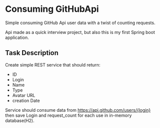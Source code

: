 # Consuming GitHubApi
Simple consuming GitHub Api user data with a twist of counting requests.

Api made as a quick interview project, but also this is my first Spring boot application. 

## Task Description
Create simple REST service that should return:
- ID
- Login
- Name
- Type
- Avatar URL
- creation Date

Service should consume data from https://api.github.com/users/{login}
then save Login and request_count for each use in in-memory database(H2).



